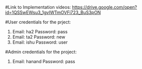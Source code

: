 #Link to Implementation videos: https://drive.google.com/open?id=1QSSwEWsu3_1gvIWTmOVFi723_BuS3pON

#User credentials for the prject:
1. Email: ha2
   Password: pass
2. Email: ta2
   Password: new
3. Email: ishu
   Password: user

#Admin credentials for the project:
1. Email: hanand
   Password: pass
